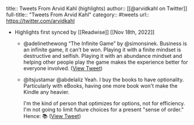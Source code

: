 title:: Tweets From Arvid Kahl (highlights)
author:: [[@arvidkahl on Twitter]]
full-title:: "Tweets From Arvid Kahl"
category:: #tweets
url:: https://twitter.com/arvidkahl

- Highlights first synced by [[Readwise]] [[Nov 18th, 2022]]
	- @adelinethewong “The Infinite Game” by @simonsinek. Business is an infinite game, it can’t be won. Playing it with a finite mindset is destructive and selfish. Playing it with an abundance mindset and helping other people play the game makes the experience better for everyone involved. ([View Tweet](https://twitter.com/arvidkahl/status/1386257233374285825))
	- @itsjustamar @abdelaliz Yeah. I buy the books to have optionality. Particularly with eBooks, having one more book won't make the Kindle any heavier. 
	  
	  I'm the kind of person that optimizes for options, not for efficiency. I'm not going to limit future choices for a present "sense of order." Hence: 📚 ([View Tweet](https://twitter.com/arvidkahl/status/1391670781051121665))